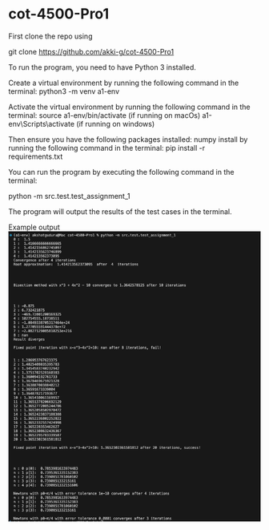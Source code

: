 # cot-4500-Pro1

First clone the repo using

git clone https://github.com/akki-g/cot-4500-Pro1

To run the program, you need to have Python 3 installed. 

Create a virtual environment by running the following command in the terminal:
python3 -m venv a1-env

Activate the virtual environment by running the following command in the terminal:
source a1-env/bin/activate (if running on macOs)
a1-env\Scripts\activate  (if running on windows)

Then ensure you have the following packages installed:
numpy
install by running the following command in the terminal:
pip install -r requirements.txt

You can run the program by executing the following command in the terminal:

python -m src.test.test_assignment_1

The program will output the results of the test cases in the terminal.

Example output
![alt text](image.png)